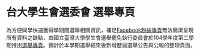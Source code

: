 # 台大學生會選委會  選舉專頁
為方便同學快速獲得學期間選舉相關資訊，補足[Facebook粉絲專頁](https://www.facebook.com/NTUVote/)無法簡潔呈現所有資料之缺點，由國立臺灣大學學生會選舉罷免執行委員會於104學年度第二學期推出[選舉專頁](https://vote.ntustudents.org)。預計於本學期選舉結束後新增歷屆選舉公告與公報的整理頁面。
